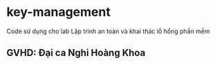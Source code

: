 # key-management
Code sử dụng cho lab Lập trình an toàn và khai thác lỗ hổng phần mềm
## GVHD: Đại ca Nghi Hoàng Khoa
